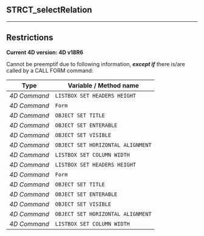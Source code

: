 ﻿## STRCT_selectRelation---## Restrictions**Current 4D version: 4D v18R6**Cannot be preemptif due to following information, ***except if*** there is/are called by a CALL FORM command:|Type|Variable / Method name||------|------||*4D Command*|`LISTBOX SET HEADERS HEIGHT`||*4D Command*|`Form`||*4D Command*|`OBJECT SET TITLE`||*4D Command*|`OBJECT SET ENTERABLE`||*4D Command*|`OBJECT SET VISIBLE`||*4D Command*|`OBJECT SET HORIZONTAL ALIGNMENT`||*4D Command*|`LISTBOX SET COLUMN WIDTH`||*4D Command*|`LISTBOX SET HEADERS HEIGHT`||*4D Command*|`Form`||*4D Command*|`OBJECT SET TITLE`||*4D Command*|`OBJECT SET ENTERABLE`||*4D Command*|`OBJECT SET VISIBLE`||*4D Command*|`OBJECT SET HORIZONTAL ALIGNMENT`||*4D Command*|`LISTBOX SET COLUMN WIDTH`|
